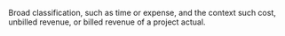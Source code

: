 Broad classification, such as time or expense, and the context such cost, unbilled revenue, or billed revenue of a project actual.